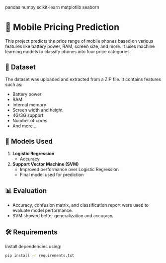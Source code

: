 pandas
numpy
scikit-learn
matplotlib
seaborn
# 📱 Mobile Pricing Prediction

This project predicts the price range of mobile phones based on various features like battery power, RAM, screen size, and more. It uses machine learning models to classify phones into four price categories.

## 📂 Dataset

The dataset was uploaded and extracted from a ZIP file. It contains features such as:

- Battery power
- RAM
- Internal memory
- Screen width and height
- 4G/3G support
- Number of cores
- And more...

## 🧠 Models Used

1. **Logistic Regression**  
   - Accuracy
2. **Support Vector Machine (SVM)**  
   - Improved performance over Logistic Regression  
   - Final model used for prediction

## 📊 Evaluation

- Accuracy, confusion matrix, and classification report were used to evaluate model performance.
- SVM showed better generalization and accuracy.

## 🛠️ Requirements

Install dependencies using:

```bash
pip install -r requirements.txt
